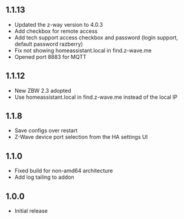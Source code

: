 <!-- https://developers.home-assistant.io/docs/add-ons/presentation#keeping-a-changelog -->
## 1.1.13

- Updated the z-way version to 4.0.3 
- Add checkbox for remote access
- Add tech support access checkbox and password (login support, default password razberry)
- Fix not showing homeassistant.local in find.z-wave.me
- Opened port 8883 for MQTT


## 1.1.12

- New ZBW 2.3 adopted
- Use homeassistant.local in find.z-wave.me instead of the local IP

## 1.1.8

- Save configs over restart
- Z-Wave device port selection from the HA settings UI

## 1.1.0

- Fixed build for non-amd64 architecture
- Add log tailing to addon

## 1.0.0

- Initial release
